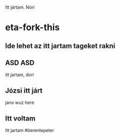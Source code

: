 Itt jártam. Nóri
# eta-fork-this

## Ide lehet az itt jartam tageket rakni
## ASD ASD
itt jartam, dori
## Józsi itt járt
jano wuz here
## Itt voltam
Itt jartam #berentepeter